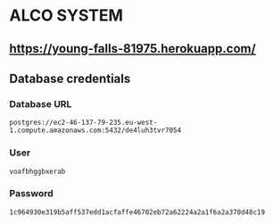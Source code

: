 # ALCO SYSTEM 
## https://young-falls-81975.herokuapp.com/
## Database credentials

### Database URL
```postgres://ec2-46-137-79-235.eu-west-1.compute.amazonaws.com:5432/de4luh3tvr7054```

### User
```voafbhggbxerab```

### Password
```1c964930e319b5aff537edd1acfaffe46702eb72a62224a2a1f6a2a370d48c19```
